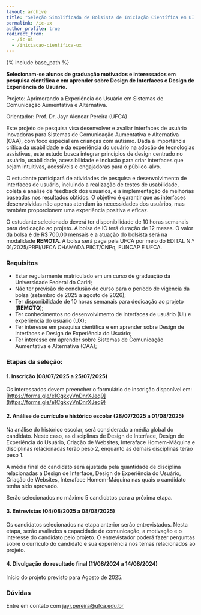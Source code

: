 ```yaml
---
layout: archive
title: "Seleção Simplificada de Bolsista de Iniciação Científica em UI e UX"
permalink: /ic-ux
author_profile: true
redirect_from:
  - /ic-ui
  - /iniciacao-cientifica-ux
---
```


{% include base_path %}

**Selecionam-se alunos de graduação motivados e interessados em pesquisa científica e em aprender sobre Design de Interfaces e Design de Experiência do Usuário.**

Projeto:  Aprimorando a Experiência do Usuário em Sistemas de Comunicação Aumentativa e Alternativa. 

Orientador: Prof. Dr. Jayr Alencar Pereira (UFCA)

Este projeto de pesquisa visa desenvolver e avaliar interfaces de usuário inovadoras para Sistemas de Comunicação Aumentativa e Alternativa (CAA), com foco especial em crianças com autismo. Dada a importância crítica da usabilidade e da experiência do usuário na adoção de tecnologias assistivas, este estudo busca integrar princípios de design centrado no usuário, usabilidade, acessibilidade e inclusão para criar interfaces que sejam intuitivas, acessíveis e engajadoras para o público-alvo.

O estudante participará de atividades de pesquisa e desenvolvimento de interfaces de usuário, incluindo a realização de testes de usabilidade, coleta e análise de feedback dos usuários, e a implementação de melhorias baseadas nos resultados obtidos. O objetivo é garantir que as interfaces desenvolvidas não apenas atendam às necessidades dos usuários, mas também proporcionem uma experiência positiva e eficaz.

O estudante selecionado deverá ter disponibilidade de 10 horas semanais para dedicação ao projeto. A bolsa de IC terá duração de 12 meses. O valor da bolsa é de R$ 700,00 mensais e a atuação do bolsista será na modalidade **REMOTA**. A bolsa será paga pela UFCA por meio do EDITAL N.º 01/2025/PRPI/UFCA CHAMADA PIICT/CNPq, FUNCAP E UFCA.


### Requisitos
* Estar regularmente matriculado em um curso de graduação da Universidade Federal do Cariri;
* Não ter previsão de conclusão de curso para o período de vigência da bolsa (setembro de 2025 a agosto de 2026);
* Ter disponibilidade de 10 horas semanais para dedicação ao projeto (**REMOTO**);
* Ter conhecimentos no desenvolvimento de interfaces de usuário (UI) e experiência do usuário (UX);
* Ter interesse em pesquisa científica e em aprender sobre Design de Interfaces e Design de Experiência do Usuário;
* Ter interesse em aprender sobre Sistemas de Comunicação Aumentativa e Alternativa (CAA);

### Etapas da seleção:
#### 1. Inscrição (08/07/2025 a 25/07/2025)

Os interessados devem preencher o formulário de inscrição disponível em: [https://forms.gle/e1CgkxyVnDnrXJeq9](https://forms.gle/e1CgkxyVnDnrXJeq9)

#### 2. Análise de currículo e histórico escolar (28/07/2025 a 01/08/2025)

Na análise do histórico escolar, será considerada a média global do candidato. Neste caso, as disciplinas de Design de Interface, Design de Experiência do Usuário, Criação de Websites, Interaface Homem-Máquina e disciplinas relacionadas terão peso 2, enquanto as demais disciplinas terão peso 1.

A média final do candidato será ajustada pela quantidade de disciplina relacionadas a Design de Interface, Design de Experiência do Usuário, Criação de Websites, Interaface Homem-Máquina nas quais o candidato tenha sido aprovado.

Serão selecionados no máximo 5 candidatos para a próxima etapa.

#### 3. Entrevistas (04/08/2025 a 08/08/2025)

Os candidatos selecionados na etapa anterior serão entrevistados. Nesta etapa, serão avaliados a capacidade de comunicação, a motivação e o interesse do candidato pelo projeto. O entrevistador poderá fazer perguntas sobre o currículo do candidato e sua experiência nos temas relacionados ao projeto.

#### 4. Divulgação do resultado final (11/08/2024 a 14/08/2024)

Início do projeto previsto para Agosto de 2025.

### Dúvidas

Entre em contato com [jayr.pereira@ufca.edu.br](mailto:jayr.pereira@ufca.edu.br)
